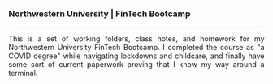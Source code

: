 ### Northwestern University | FinTech Bootcamp
<hr />
<p align="justify">This is a set of working folders, class notes, and homework for my Northwestern University FinTech Bootcamp. I completed the course as "a COVID degree" while navigating lockdowns and childcare, and finally have some sort of current paperwork proving that I know my way around a terminal.
